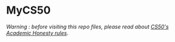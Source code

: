 # MyCS50

*Warning : before visiting this repo files, please read about [CS50's Academic Honesty rules](https://cs50.harvard.edu/college/2021/fall/syllabus/#academic-honesty)*.
